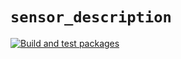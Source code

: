 # `sensor_description`

[![Build and test packages](https://github.boschdevcloud.com/BAUTIRO/sensor_description/actions/workflows/build.yml/badge.svg)](https://github.boschdevcloud.com/BAUTIRO/sensor_description/actions/workflows/build.yml)
